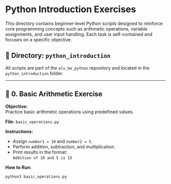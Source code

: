 # Python Introduction Exercises

This directory contains beginner-level Python scripts designed to reinforce core programming concepts such as arithmetic operations, variable assignments, and user input handling. Each task is self-contained and focuses on a specific objective.

## 📁 Directory: `python_introduction`
All scripts are part of the `alx_be_python` repository and located in the `python_introduction` folder.

---

## 🧮 0. Basic Arithmetic Exercise

**Objective:**  
Practice basic arithmetic operations using predefined values.

**File:** `basic_operations.py`

**Instructions:**  
- Assign `number1 = 10` and `number2 = 5`.
- Perform addition, subtraction, and multiplication.
- Print results in the format:  
  `Addition of 10 and 5 is 15`

**How to Run:**
```bash
python3 basic_operations.py
